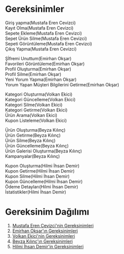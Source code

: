 # Gereksinimler
Giriş yapma(Mustafa Eren Cevizci)<br>
Kayıt Olma(Mustafa Eren Cevizci)<br>
Sepete Ekleme(Mustafa Eren Cevizci)<br> 
Sepet Ürün Silme(Mustafa Eren Cevizci)<br>
Sepeti Görüntüleme(Mustafa Eren Cevizci)<br> 
Çıkış Yapma(Mustafa Eren Cevizci)<br>

Şİfremi Unuttum(Emirhan Okşar)<br>
Favorileri Görüntüleme(Emirhan Okşar)<br>
Profil Oluşturma(Emirhan Okşar)<br>
Profil Silme(Emirhan Okşar)<br>
Yeni Yorum Yapma(Emirhan Okşar)<br>
Yorum Yapan Müşteri Bilgilerini Getirme(Emirhan Okşar)<br>

Kategori Oluşturma(Volkan Ekici)<br>
Kategori Güncelleme(Volkan Ekici)<br>
Kategori Silme(Volkan Ekici)<br>
Kategori Getirme(Volkan Ekici)<br>
Ürün Arama(Volkan Ekici)<br>
Kupon Listeleme(Volkan Ekici)<br>

Ürün Oluşturma(Beyza Kılınç)<br>
Ürün Getirme(Beyza Kılınç)<br>
Ürün Silme(Beyza Kılınç)<br>
Ürün Güncelleme(Beyza Kılınç)<br>
Ürün Galerisi Oluşturma(Beyza Kılınç)<br>
Kampanyalar(Beyza Kılınç)<br>

Kupon Oluşturma(Hilmi İhsan Demir)<br>
Kupon Getirme(Hilmi İhsan Demir)<br>
Kupon Silme(Hilmi İhsan Demir)<br>
Kupon Güncelleme(Hilmi İhsan Demir)<br>
Ödeme Detayları(Hilmi İhsan Demir)<br>
İstatistikler(Hilmi İhsan Demir)<br>

# Gereksinim Dağılımı

1. [Mustafa Eren Cevizci'nin Gereksinimleri](https://github.com/Erendile/GlintAura/blob/main/GlintAura/mustafa-eren-cevizci-gereksinimler.md)
2. [Emirhan Okşar'ın Gereksinimleri](https://github.com/Erendile/GlintAura/blob/main/GlintAura/emirhan-oksar-gereksinimler.md)
3. [Volkan Ekici'nin Gereksinimleri](https://github.com/Erendile/GlintAura/blob/main/GlintAura/volkan-ekici-gereksinimler.md)
4. [Beyza Kılınç'ın Gereksinimleri](https://github.com/Erendile/GlintAura/blob/main/GlintAura/beyza-kilinc-gereksinimler.md)
5. [Hilmi İhsan Demir'in Gereksinimleri](https://github.com/Erendile/GlintAura/blob/main/GlintAura/hilmi-ihsan-demir-gereksinimler.md)
